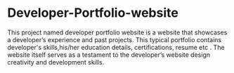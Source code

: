 # Developer-Portfolio-website
This project named developer portfolio website is a website that showcases a developer’s experience and past projects. This typical portfolio contains developer's skills,his/her education details, certifications, resume etc  . The website itself serves as a testament to the developer’s website design creativity and development skills.

